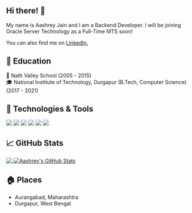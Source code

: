 ## Hi there! 👋
My name is Aashrey Jain and I am a Backend Developer. I will be joining Oracle Server Technology as a Full-Time MTS soon!

You can also find me on [LinkedIn.](https://www.linkedin.com/in/aashrey-jain-139950169)

## 🏫 Education
🎒 Nath Valley School (2005 - 2015)  
🎓 National Institute of Technology, Durgapur (B.Tech, Computer Science) (2017 - 2021)

## 🔧 Technologies & Tools
![](https://img.shields.io/badge/OS-Linux-informational?style=flat&logo=linux&logoColor=white&color=2bbc8a)
![](https://img.shields.io/badge/Editor-PyCharm-informational?style=flat&logo=pycharm&logoColor=white&color=2bbc8a)
![](https://img.shields.io/badge/Editor-VS_Code-informational?style=flat&logo=visual-studio-code&logoColor=white&color=2bbc8a)
![](https://img.shields.io/badge/Code-Python-informational?style=flat&logo=python&logoColor=white&color=2bbc8a)
![](https://img.shields.io/badge/Code-CPP-informational?style=flat&logo=c%2B%2B&logoColor=white&color=2bbc8a)
![](https://img.shields.io/badge/Framework-Django_REST_Framework-informational?style=flat&logo=django&logoColor=white&color=2bbc8a)

## &#x1f4c8; GitHub Stats

<a href="https://github.com/aashreyj/aashreyj">
  <img align="center" src="https://github-readme-stats.vercel.app/api/top-langs/?username=aashreyj&hide=html,kotlin&title_color=ffffff&text_color=c9cacc&icon_color=2bbc8a&bg_color=1d1f21" />
</a>

<a href="https://github.com/aashreyj/aashreyj">
  <img align="center" src="https://github-readme-stats.vercel.app/api?username=aashreyj&show_icons=true&line_height=27&count_private=true&title_color=ffffff&text_color=c9cacc&icon_color=2bbc8a&bg_color=1d1f21" alt="Aashrey's GitHub Stats" />
</a>

## 🏠 Places
- Aurangabad, Maharashtra
- Durgapur, West Bengal

